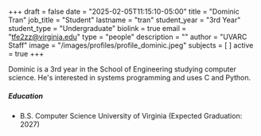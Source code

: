 +++
draft = false
date = "2025-02-05T11:15:10-05:00"
title = "Dominic Tran"
job_title = "Student"
lastname = "tran"
student_year = "3rd Year"
student_type = "Undergraduate"
biolink = true
email = "tfe2zz@virginia.edu"
type = "people"
description = ""
author = "UVARC Staff"
image = "/images/profiles/profile_dominic.jpeg"
subjects = [
]
active = true
+++

Dominic is a 3rd year in the School of Engineering studying computer science. He's interested in systems programming and uses C and Python.

##### Education

- B.S. Computer Science
University of Virginia (Expected Graduation: 2027)

